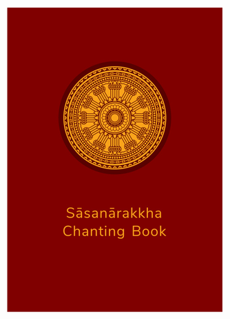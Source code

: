 <div class="titlepage-cover">

![SBS Pāli-English Reciations](./includes/images/reference-desktop-cover.jpg)

</div>
